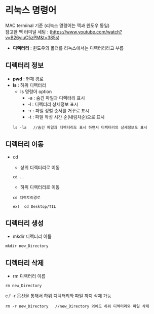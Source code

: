 # 리눅스 명령어

MAC terminal 기준 (리눅스 명령어는 맥과 윈도우 동일)  
참고한 맥 터미널 세팅 :
(https://www.youtube.com/watch?v=B26yiuC5zPM&t=385s)

- **디렉터리** : 윈도우의 폴더를 리눅스에서는 디렉터리라고 부름

## 디렉터리 정보

- **pwd** : 현재 경로
- **ls** : 하위 디렉터리
  - ls 명령어 option
    - -a : 숨긴 파일과 디렉터리 표시
    - -l : 디렉터리 상세정보 표시
    - -r : 파일 정렬 순서를 거꾸로 표시
    - -t : 파일 작성 시간 순(내림차순)으로 표시
  ```
  ls -la   //숨긴 파일과 디렉터리도 표시 하면서 디렉터리의 상세정보도 표시
  ```

## 디렉터리 이동

- cd

  - 상위 디렉터리로 이동

  ```
  cd ..
  ```

  - 하위 디렉터리로 이동

  ```
  cd 디렉토리경로

  ex)  cd Desktop/TIL
  ```

## 디렉터리 생성

- mkdir 디렉터리 이름

```
mkdir new_Directory
```

## 디렉터리 삭제

- rm 디렉터리 이름

```
rm new_Directory
```

c.f -r 옵선을 통해서 하위 디렉터리와 파일 까지 삭제 가능

```
rm -r new_Directory   //new_Directory 외에도 하위 디렉터리와 파일 삭제
```
